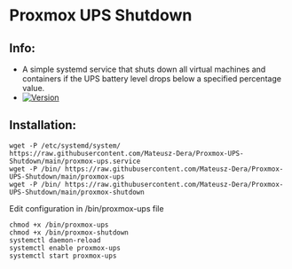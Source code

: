 # Proxmox UPS Shutdown
## Info:
- A simple systemd service that shuts down all virtual machines and containers if the UPS battery level drops below a specified percentage value.
- [![Version](https://img.shields.io/badge/0.5.1_Alpha-Current_Version-green.svg)](https://github.com/Mateusz-Dera/https://github.com/Mateusz-Dera/Proxmox-UPS-Shutdown)
## Installation:
```
wget -P /etc/systemd/system/ https://raw.githubusercontent.com/Mateusz-Dera/Proxmox-UPS-Shutdown/main/proxmox-ups.service
wget -P /bin/ https://raw.githubusercontent.com/Mateusz-Dera/Proxmox-UPS-Shutdown/main/proxmox-ups
wget -P /bin/ https://raw.githubusercontent.com/Mateusz-Dera/Proxmox-UPS-Shutdown/main/proxmox-shutdown
```

Edit configuration in /bin/proxmox-ups file

```
chmod +x /bin/proxmox-ups
chmod +x /bin/proxmox-shutdown
systemctl daemon-reload
systemctl enable proxmox-ups
systemctl start proxmox-ups
```
